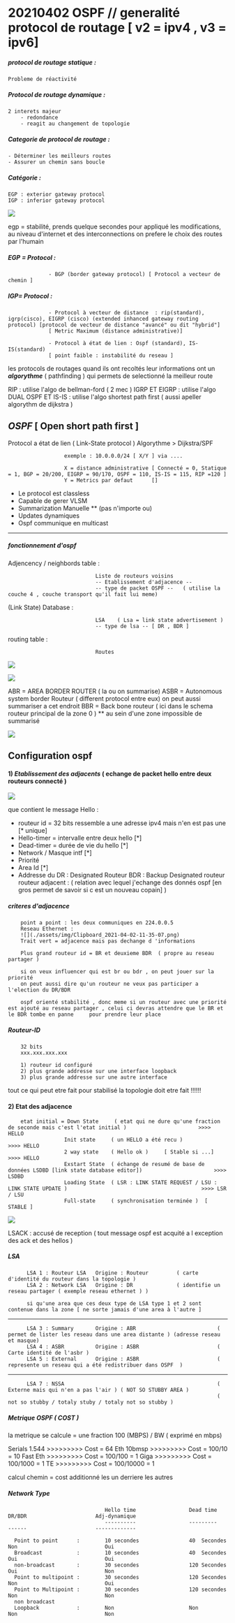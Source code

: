 # 20210402  OSPF // generalité protocol de routage  [ v2 = ipv4 , v3 = ipv6]

##### ***protocol de routage statique*** :

    Probleme de réactivité 

##### ***Protocol de routage dynamique*** :

    2 interets majeur 
        - redondance 
        - reagit au changement de topologie


##### ***Categorie de protocol de routage*** :

    - Déterminer les meilleurs routes
    - Assurer un chemin sans boucle
    
##### ***Catégorie*** :

    EGP : exterior gateway protocol
    IGP : inferior gateway protocol 

![](./assets/img/Clipboard_2021-04-02-09-24-42.png)

egp = stabilité, prends quelque secondes pour appliqué les modifications, au niveau d'internet et des interconnections on prefere le choix des routes par l'humain


##### ***EGP*** = Protocol : 
      
                 - BGP (border gateway protocol) [ Protocol a vecteur de chemin ]

##### ***IGP***= Protocol : 

                 - Protocol à vecteur de distance  : rip(standard), igrp(cisco), EIGRP (cisco) (extended inhanced gateway routing protocol) [protocol de vecteur de distance "avancé" ou dit "hybrid"]
                 [ Metric Maximum (distance administrative)]

                 - Protocol à état de lien : Ospf (standard), IS-IS(standard)
                 [ point faible : instabilité du reseau ]


les protocols de routages quand ils ont recoltés leur informations ont un ***algorythme*** ( pathfinding ) qui permets de selectionné la meilleur route 


RIP                       : utilise l'algo de bellman-ford ( 2 mec )
IGRP ET EIGRP             : utilise l'algo DUAL
OSPF ET IS-IS             : utilise l'algo shortest path first ( aussi apeller algorythm de dijkstra ) 



## ***OSPF***          [ Open short path first ]

Protocol a état de lien ( Link-State protocol ) 
Algorythme > Dijkstra/SPF


                      exemple : 10.0.0.0/24 [ X/Y ] via ....        

                      X = distance administrative [ Connecté = 0, Statique = 1, BGP = 20/200, EIGRP = 90/170, OSPF = 110, IS-IS = 115, RIP =120 ]    
                      Y = Metrics par defaut      []

- Le protocol est classless 
- Capable de gerer VLSM
- Summarization Manuelle **  (pas n'importe ou)
- Updates dynamiques
- Ospf communique en multicast

------------------------------------------------------------------------------------------------------------------------------------------------------

##### ***fonctionnement d'ospf***

Adjencency / neighbords table :

                                Liste de routeurs voisins
                                -- Etablissement d'adjacence --
                                -- type de packet OSPF --   ( utilise la couche 4 , couche transport qu'il fait lui meme)

(Link State) Database : 

                                LSA    ( Lsa = link state advertisement )
                                -- type de lsa -- [ DR , BDR ]

routing table :                 
                                
                                Routes

![](./assets/img/Clipboard_2021-04-02-10-18-01.png)


![](./assets/img/Clipboard_2021-04-02-11-12-59.png)

ABR = AREA BORDER ROUTER  ( la ou on summarise)
ASBR = Autonomous system border Routeur ( different protocol entre eux) on peut aussi summariser a cet endroit
BBR = Back bone routeur  ( ici dans le schema routeur principal de la zone 0 )
** au sein d'une zone impossible de summarisé

![](./assets/img/Clipboard_2021-04-02-11-21-29.png)


## Configuration ospf

#### 1) ***Etablissement des adjacents*** ( echange de packet hello entre deux routeurs connecté )

![](./assets/img/Clipboard_2021-04-02-11-23-16.png)

que contient le message Hello :

- routeur id  = 32 bits ressemble a une adresse ipv4 mais n'en est pas une [* unique]
- Hello-timer = intervalle entre deux hello [*]
- Dead-timer  = durée de vie du hello [*]
- Network / Masque intf [*]
- Priorité
- Area Id   [*]
- Addresse du DR  : Designated Routeur
              BDR : Backup Designated routeur
              routeur adjacent : ( relation avec lequel j'echange des donnés ospf [en gros permet de savoir si c est un nouveau copain] )


##### ***criteres d'adjacence***

        point a point : les deux communiques en 224.0.0.5
        Reseau Ethernet :
        ![](./assets/img/Clipboard_2021-04-02-11-35-07.png)
        Trait vert = adjacence mais pas dechange d 'informations

        Plus grand routeur id = BR et deuxieme BDR  ( propre au reseau partager )

        si on veux influencer qui est br ou bdr , on peut jouer sur la priorité 
        on peut aussi dire qu'un routeur ne veux pas participer a l'election du DR/BDR

        ospf orienté stabilité , donc meme si un routeur avec une priorité est ajouté au reseau partager , celui ci devras attendre que le BR et le BDR tombe en panne     pour prendre leur place



##### ***Routeur-ID***

        32 bits
        xxx.xxx.xxx.xxx

        1) routeur id configuré
        2) plus grande addresse sur une interface loopback
        3) plus grande addresse sur une autre interface

tout ce qui peut etre fait pour stabilisé la topologie doit etre fait !!!!!!


#### 2) Etat des adjacence 

        etat initial = Down State     ( etat qui ne dure qu'une fraction de seconde mais c'est l'etat initial )                       >>>> HELLO
                      Init state     ( un HELLO a été recu )                                                                          >>>> HELLO
                      2 way state    ( Hello ok )     [ Stable si ...]                                                                >>>> HELLO
                      Exstart State  ( échange de resumé de base de données LSDBD [link state database editor])                       >>>> LSDBD    
                      Loading State  ( LSR : LINK STATE REQUEST / LSU : LINK STATE UPDATE )                                           >>>> LSR / LSU
                      Full-state     ( synchronisation terminée )  [ STABLE ]

![](./assets/img/Clipboard_2021-04-02-11-56-43.png)

LSACK : accusé de reception ( tout message ospf est acquité a l exception des ack et des hellos )


##### ***LSA***

          LSA 1 : Routeur LSA   Origine : Routeur         ( carte d'identité du routeur dans la topologie ) 
          LSA 2 : Network LSA   Origine : DR              ( identifie un reseau partager ( exemple reseau ethernet ) )       
          
          si qu'une area que ces deux type de LSA type 1 et 2 sont contenue dans la zone [ ne sorte jamais d'une area à l'autre ]
-------------------------------------------------------
          LSA 3 : Summary       Origine : ABR                          ( permet de lister les reseau dans une area distante ) (adresse reseau et masque)      
          LSA 4 : ASBR          Origine : ASBR                         ( Carte identité de l'asbr )
          LSA 5 : External      Origine : ASBR                         ( represente un reseau qui a été redistribuer dans OSPF  )
-------------------------------------------------------------------------------------------------------  
          LSA 7 : NSSA                                                 ( Externe mais qui n'en a pas l'air ) ( NOT SO STUBBY AREA )
                                                                       ( not so stubby / totaly stuby / totaly not so stubby ) 



##### ***Metrique OSPF***  ( COST )

la metrique se calcule = une fraction 100 (MBPS) / BW ( exprimé en  mbps) 

Serials 1.544 >>>>>>>>> Cost = 64
Eth 10bmsp    >>>>>>>>> Cost = 100/10 = 10
Fast Eth      >>>>>>>>> Cost = 100/100 = 1
Giga          >>>>>>>>> Cost = 100/1000 = 1
TE            >>>>>>>>> Cost = 100/10000 = 1

calcul chemin = cost additionné les un derriere les autres 


##### Network Type                  
                                   Hello time                 Dead time                   DR/BDR                      Adj-dynamique
                                   ----------                 ---------                   ------                      -------------   

      Point to point      :        10 secondes                40  Secondes                  Non                            Oui     
      Broadcast           :        10 secondes                40  Secondes                  Oui                            Oui
      non-broadcast       :        30 secondes                120 Secondes                  Oui                            Non 
      Point to multipoint :        30 secondes                120 Secondes                  Non                            Oui  
      Point to Multipoint :        30 secondes                120 secondes                  Non                            Non  
      non broadcast 
      Loopback            :        Non                        Non                           Non                            Non 



